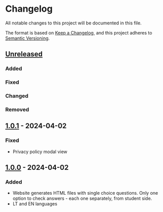 # Changelog

All notable changes to this project will be documented in this file.

The format is based on [Keep a Changelog](https://keepachangelog.com/en/1.1.0/),
and this project adheres to [Semantic Versioning](https://semver.org/spec/v2.0.0.html).

## [Unreleased]

### Added

### Fixed

### Changed

### Removed

## [1.0.1] - 2024-04-02

### Fixed

- Privacy policy modal view

## [1.0.0] - 2024-04-02

### Added

- Website generates HTML files with single choice questions. Only one option to check answers - each one separately, from student side.
- LT and EN languages

[unreleased]: https://github.com/naglissul/skafis/compare/v1.0.1...HEAD
[1.0.1]: https://github.com/naglissul/skafis/compare/v1.0.0...v1.0.1
[1.0.0]: https://github.com/naglissul/skafis/releases/tag/v1.0.0

